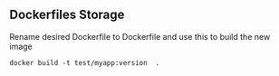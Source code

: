 
<h2>Dockerfiles Storage</h2>

Rename desired Dockerfile to Dockerfile and
use this to build the new image
``` 
docker build -t test/myapp:version  .
```
